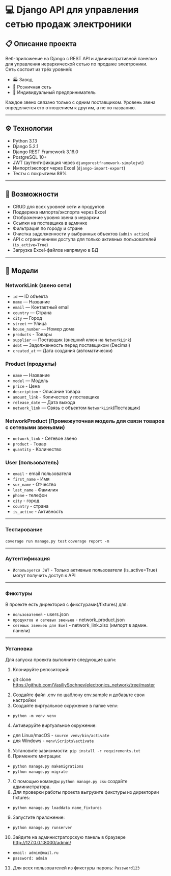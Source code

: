 # 💻 Django API для управления сетью продаж электроники

## 📋 Описание проекта

Веб-приложение на Django с REST API и административной панелью для управления иерархической сетью по продаже электроники.  
Сеть состоит из трёх уровней:

- 🏭 Завод
- 🏬 Розничная сеть
- 👤 Индивидуальный предприниматель

Каждое звено связано только с одним поставщиком. Уровень звена определяется его отношением к другим, а не по названию.

---

## ⚙️ Технологии

- Python 3.13
- Django 5.2.1
- Django REST Framework 3.16.0
- PostgreSQL 10+
- JWT (аутентификация через `djangorestframework-simplejwt`)
- Импорт/экспорт через Excel (`django-import-export`)
- Тесты с покрытием 89%

---

## 🚀 Возможности

- CRUD для всех уровней сети и продуктов
- Поддержка импорта/экспорта через Excel
- Отображение уровня звена в иерархии
- Ссылки на поставщика в админке
- Фильтрация по городу и стране
- Очистка задолженности у выбранных объектов (`admin action`)
- API с ограничением доступа для только активных пользователей (`is_active=True`)
- Загрузка Excel-файлов напрямую в БД

---

## 🧱 Модели

### NetworkLink (звено сети)

- `id` — ID объекта
- `name` — Название
- `email` — Контактный email
- `country` — Страна
- `city` — Город
- `street` — Улица
- `house_number` — Номер дома
- `products` - Товары 
- `supplier` — Поставщик (внешний ключ на `NetworkLink`)
- `debt` — Задолженность перед поставщиком (Decimal)
- `created_at` — Дата создания (автоматически)

### Product (продукты)

- `name` — Название
- `model` — Модель
- `price` - Цена
- `description` - Описание товара
- `amount_link` - Количество у поставщика
- `release_date` — Дата выхода
- `network_link` — Связь с объектом `NetworkLink`(Поставщик)


### NetworkProduct (Промежуточная модель для связи товаров с сетевыми звеньями)

- `network_link` - Cетевое звено
- `product` - Товар
- `quantity` - Количество

### User (пользователь)

- `email` - email пользователя
- `first_name` - Имя
- `sur_name` - Отчество
- `last_name` - Фамилия
- `phone` - телефон
- `city` - город
- `country` - страна
- `is_active` - Активность

---
### Тестирование
```coverage run manage.py test```
```coverage report -m```

___
### Аутентификация
- `Используется JWT` - Только активные пользователи (is_active=True) могут получить доступ к API

___
### Фикстуры
В проекте есть директория с фикстурами(/fixtures) для: 
- `пользователей` - users.json
- `продуктов и сетевых звеньев` - network_product.json
- `сетевых звеньев для Exel` - network_link.xlsx (импорт в админ. панели)

___
### Установка

Для запуска проекта выполните следующие шаги:

1. Клонируйте репозиторий: 
 - git clone https://github.com/VasiliySochnev/electronics_network/tree/master
2. Создайте файл .env по шаблону env.sample и добавьте свои настройки
3. Создайте виртуальное окружение в папке venv: 
 - ```python -m venv venv```
4. Активируйте виртуальное окружение: 
 - для Linux/macOS - ```source venv/bin/activate```
 - для Windows - ```venv\Scripts\activate```
5. Установите зависимости:
```pip install -r requirements.txt```
6. Примените миграции:
 - ```python manage.py makemigrations```
 - ```python manage.py migrate```
7. С помощью команды ```python manage.py csu``` создайте администратора.
8. Для проверки работы проекта выгрузите фикстуры из директории fixtures:
 - ```python manage.py loaddata name_fixtures```
9. Запустите приложение:
 - ```python manage.py runserver```
10. Зайдите на администраторскую панель в браузере http://127.0.0.1:8000/admin/
- `email: admin@mail.ru`
- `password: admin`
11. Для всех пользователей из фикстуры пароль: `Password123`



    